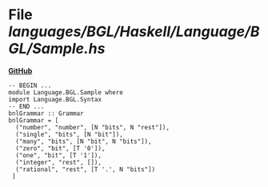 # File _languages/BGL/Haskell/Language/BGL/Sample.hs_
**[GitHub](https://github.com/softlang/yas/blob/master/languages/BGL/Haskell/Language/BGL/Sample.hs)**
```
-- BEGIN ...
module Language.BGL.Sample where
import Language.BGL.Syntax
-- END ...
bnlGrammar :: Grammar
bnlGrammar = [
  ("number", "number", [N "bits", N "rest"]),
  ("single", "bits", [N "bit"]),
  ("many", "bits", [N "bit", N "bits"]),
  ("zero", "bit", [T '0']),
  ("one", "bit", [T '1']),
  ("integer", "rest", []),
  ("rational", "rest", [T '.', N "bits"])
 ]
```
